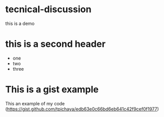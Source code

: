 # tecnical-discussion

this is a demo
# this is a second header
* one
* two
* three
# This is a gist example
This an example of my code (https://gist.github.com/tpichaya/edb63e0c66bd6eb641c42f9cef0f1977)
